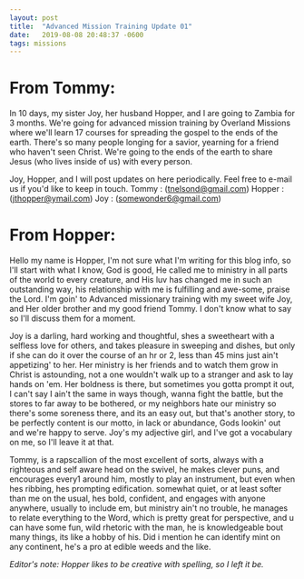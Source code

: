 ```yaml
---
layout: post
title:  "Advanced Mission Training Update 01"
date:   2019-08-08 20:48:37 -0600
tags: missions
---
```


From Tommy:
======

In 10 days, my sister Joy, her husband Hopper, and I are going to Zambia for 3 months. We're going for advanced mission training by Overland Missions where we'll learn 17 courses for spreading the gospel to the ends of the earth. There's so many people longing for a savior, yearning for a friend who haven't seen Christ. We're going to the ends of the earth to share Jesus (who lives inside of us) with every person.

Joy, Hopper, and I will post updates on here periodically. Feel free to e-mail us if you'd like to keep in touch.
Tommy : (tnelsond@gmail.com)
Hopper : (jthopper@ymail.com)
Joy : (somewonder6@gmail.com)

From Hopper:
======

Hello my name is Hopper, I'm not sure what I'm writing for this blog info, so I'll start with what I know, God is good, He called me to ministry in all parts of the world to every creature, and His luv has changed me in such an outstanding way, his relationship with me is fulfilling and awe-some, praise the Lord. I'm goin' to Advanced missionary training with my sweet wife Joy, and Her older brother and my good friend Tommy. I don't know what to say so I'll discuss them for a moment. 

Joy is a darling, hard working and thoughtful, shes a sweetheart with a selfless love for others, and takes pleasure in sweeping and dishes, but only if she can do it over the course of an hr or 2, less than 45 mins just ain't appetizing' to her. Her ministry is her friends and to watch them grow in Christ is astounding, not a one wouldn't walk up to a stranger and ask to lay hands on 'em. Her boldness is there, but sometimes you gotta prompt it out, I can't say I ain't the same in ways though, wanna fight the battle, but the stores to far away to be bothered, or my neighbors hate our ministry so there's some soreness there, and its an easy out, but that's another story, to be perfectly content is our motto, in lack or abundance, Gods lookin' out and we're happy to serve. Joy's my adjective girl, and I've got a vocabulary on me, so I'll leave it at that.

Tommy, is a rapscallion of the most excellent of sorts, always with a righteous and self aware head on the swivel, he makes clever puns, and encourages every1 around him, mostly to play an instrument, but even when hes ribbing, hes prompting edification. somewhat quiet, or at least softer than me on the usual, hes bold, confident, and engages with anyone anywhere, usually to include em, but ministry ain't no trouble, he manages to relate everything to the Word, which is pretty great for perspective, and u can have some fun, wild rhetoric with the man, he is knowledgeable bout many things, its like a hobby of his. Did i mention he can identify mint on any continent, he's a pro at edible weeds and the like.

*Editor's note: Hopper likes to be creative with spelling, so I left it be.*
